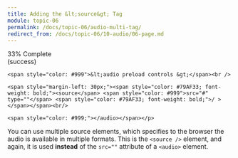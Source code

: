 ```yaml
---
title: Adding the &lt;source&gt; Tag
module: topic-06
permalink: /docs/topic-06/audio-multi-tag/
redirect_from: /docs/topic-06/10-audio/06-page.md
---
```


<div class="divider-heading"></div>

<div class="panel panel-success">
  <div class="progress" style="margin-bottom: 0; border-bottom-left-radius: 0; border-bottom-right-radius: 0;">
    <div class="progress-bar progress-bar-success progress-bar-striped" role="progressbar" aria-valuenow="33" aria-valuemin="0" aria-valuemax="100" style="width: 33%">
      <span class="sr-only">33% Complete (success)</span>
    </div>
  </div>
  <div class="panel-body">
    <p style="font-size: large; margin: 0;">

    <span style="color: #999">&lt;audio preload controls &gt;</span><br />

    <span style="margin-left: 30px;"><span style="color: #79AF33; font-weight: bold;"><source</span> <span style="color: #999">src="#" type=""</span> <span style="color: #79AF33; font-weight: bold;">/ ></span></span><br/>

    <span style="color: #999;"></audio></span></p>
  </div>
</div>


You can use multiple source elements, which specifies to the browser the audio is available in multiple formats. This is the `<source />` element, and again, it is used **instead** of the `src=""` attribute of a `<audio>` element.
